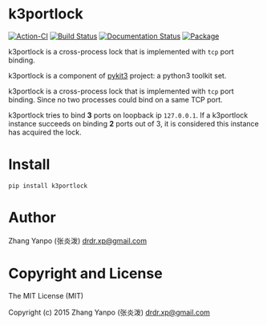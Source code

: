 # k3portlock

[![Action-CI](https://github.com/pykit3/k3portlock/actions/workflows/python-package.yml/badge.svg)](https://github.com/pykit3/k3portlock/actions/workflows/python-package.yml)
[![Build Status](https://travis-ci.com/pykit3/k3portlock.svg?branch=master)](https://travis-ci.com/pykit3/k3portlock)
[![Documentation Status](https://readthedocs.org/projects/k3portlock/badge/?version=stable)](https://k3portlock.readthedocs.io/en/stable/?badge=stable)
[![Package](https://img.shields.io/pypi/pyversions/k3portlock)](https://pypi.org/project/k3portlock)

k3portlock is a cross-process lock that is implemented with `tcp` port binding.

k3portlock is a component of [pykit3] project: a python3 toolkit set.


k3portlock is a cross-process lock that is implemented with `tcp` port binding.
Since no two processes could bind on a same TCP port.

k3portlock tries to bind **3** ports on loopback ip `127.0.0.1`.
If a k3portlock instance succeeds on binding **2** ports out of 3,
it is considered this instance has acquired the lock.




# Install

```
pip install k3portlock
```

#   Author

Zhang Yanpo (张炎泼) <drdr.xp@gmail.com>

#   Copyright and License

The MIT License (MIT)

Copyright (c) 2015 Zhang Yanpo (张炎泼) <drdr.xp@gmail.com>


[pykit3]: https://github.com/pykit3